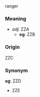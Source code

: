 ranger
### Meaning
+ _adj_: ZZA
    + __eg__: ZZB

### Origin

ZZC

### Synonym

__eg__: ZZD

+ ZZE


